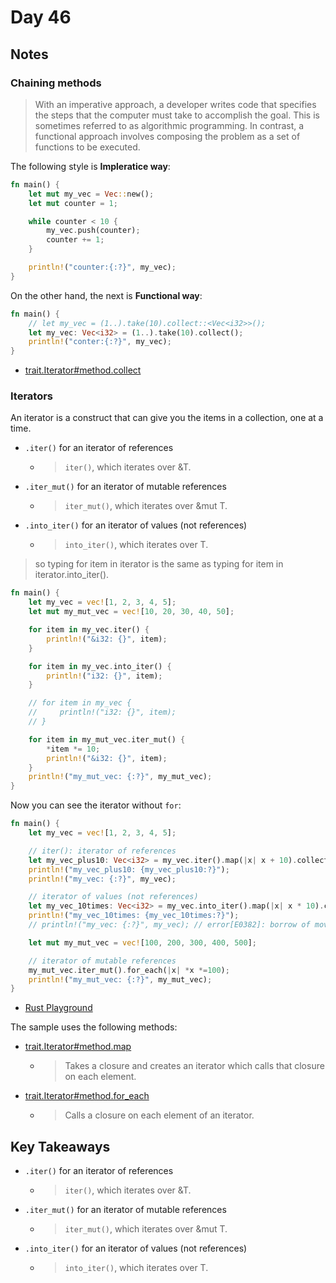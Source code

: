# Day 46

## Notes

### Chaining methods

> With an imperative approach, a developer writes code that specifies the steps that the computer must take to accomplish the goal. This is sometimes referred to as algorithmic programming. In contrast, a functional approach involves composing the problem as a set of functions to be executed.

The following style is **Impleratice way**:

```rust
fn main() {
    let mut my_vec = Vec::new();
    let mut counter = 1;

    while counter < 10 {
        my_vec.push(counter);
        counter += 1;
    }

    println!("counter:{:?}", my_vec);
}
```

On the other hand, the next is **Functional way**:

```rust
fn main() {
    // let my_vec = (1..).take(10).collect::<Vec<i32>>();
    let my_vec: Vec<i32> = (1..).take(10).collect();
    println!("conter:{:?}", my_vec);
}
```

- [trait.Iterator#method.collect](https://doc.rust-lang.org/std/iter/trait.Iterator.html#method.collect)

### Iterators

An iterator is a construct that can give you the items in a collection, one at a time. 

- `.iter()` for an iterator of references
  - > `iter()`, which iterates over &T.
- `.iter_mut()` for an iterator of mutable references
  - > `iter_mut()`, which iterates over &mut T.
- `.into_iter()` for an iterator of values (not references)
  - > `into_iter()`, which iterates over T.

> so typing for item in iterator is the same as typing for item in iterator.into_iter().

```rust
fn main() {
    let my_vec = vec![1, 2, 3, 4, 5];
    let mut my_mut_vec = vec![10, 20, 30, 40, 50];

    for item in my_vec.iter() {
        println!("&i32: {}", item);
    }

    for item in my_vec.into_iter() {
        println!("i32: {}", item);
    }

    // for item in my_vec {
    //     println!("i32: {}", item);
    // }

    for item in my_mut_vec.iter_mut() {
        *item *= 10;
        println!("&i32: {}", item);
    }
    println!("my_mut_vec: {:?}", my_mut_vec);
}
```

Now you can see the iterator without `for`:

```rust
fn main() {
    let my_vec = vec![1, 2, 3, 4, 5];

    // iter(): iterator of references
    let my_vec_plus10: Vec<i32> = my_vec.iter().map(|x| x + 10).collect();
    println!("my_vec_plus10: {my_vec_plus10:?}");
    println!("my_vec: {:?}", my_vec);

    // iterator of values (not references)
    let my_vec_10times: Vec<i32> = my_vec.into_iter().map(|x| x * 10).collect();
    println!("my_vec_10times: {my_vec_10times:?}");
    // println!("my_vec: {:?}", my_vec); // error[E0382]: borrow of moved value: `my_vec`

    let mut my_mut_vec = vec![100, 200, 300, 400, 500];

    // iterator of mutable references
    my_mut_vec.iter_mut().for_each(|x| *x *=100);
    println!("my_mut_vec: {:?}", my_mut_vec);
}
```

- [Rust Playground](https://play.rust-lang.org/?version=stable&mode=debug&edition=2021&gist=c63da56918ce24e3b8cd60217be7be59)

The sample uses the following methods:

- [trait.Iterator#method.map](https://doc.rust-lang.org/std/iter/trait.Iterator.html#method.map)
  - > Takes a closure and creates an iterator which calls that closure on each element.
- [trait.Iterator#method.for_each](https://doc.rust-lang.org/std/iter/trait.Iterator.html#method.for_each)
  - > Calls a closure on each element of an iterator.


## Key Takeaways

- `.iter()` for an iterator of references
  - > `iter()`, which iterates over &T.
- `.iter_mut()` for an iterator of mutable references
  - > `iter_mut()`, which iterates over &mut T.
- `.into_iter()` for an iterator of values (not references)
  - > `into_iter()`, which iterates over T.